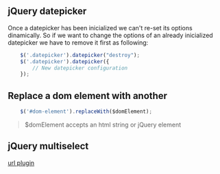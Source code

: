## jQuery datepicker

Once a datepicker has been inicialized we can't re-set its options dinamically.
So if we want to change the options of an already inicialized datepicker we
have to remove it first as following:

```javascript
    $('.datepicker').datepicker("destroy");
    $('.datepicker').datepicker({
        // New datepicker configuration
    });

```


## Replace a dom element with another

```javascript
    $('#dom-element').replaceWith($domElement);
```

> $domElement accepts an html string or jQuery element


## jQuery multiselect
[url plugin](http://www.erichynds.com/blog/jquery-ui-multiselect-widget)